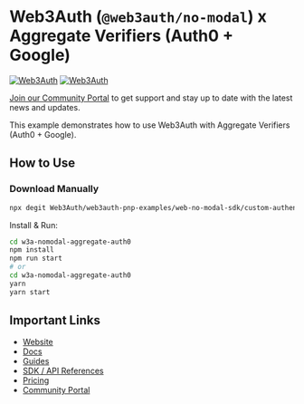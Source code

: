 # Web3Auth (`@web3auth/no-modal`) x Aggregate Verifiers (Auth0 + Google)

[![Web3Auth](https://img.shields.io/badge/Web3Auth-SDK-blue)](https://web3auth.io/docs/sdk/web/no-modal/)
[![Web3Auth](https://img.shields.io/badge/Web3Auth-Community-cyan)](https://community.web3auth.io)

[Join our Community Portal](https://community.web3auth.io/) to get support and stay up to date with the latest news and updates.

This example demonstrates how to use Web3Auth with Aggregate Verifiers (Auth0 + Google).

## How to Use

### Download Manually

```bash
npx degit Web3Auth/web3auth-pnp-examples/web-no-modal-sdk/custom-authentication/aggregate-verifiers/auth0-google-aggregate-react-no-modal-example w3a-nomodal-aggregate-auth0
```

Install & Run:

```bash
cd w3a-nomodal-aggregate-auth0
npm install
npm run start
# or
cd w3a-nomodal-aggregate-auth0
yarn
yarn start
```

## Important Links

- [Website](https://web3auth.io)
- [Docs](https://web3auth.io/docs)
- [Guides](https://web3auth.io/docs/guides)
- [SDK / API References](https://web3auth.io/docs/sdk)
- [Pricing](https://web3auth.io/pricing.html)
- [Community Portal](https://community.web3auth.io)